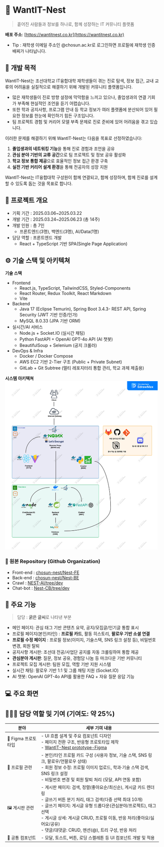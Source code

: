 # 🪺 WantIT-Nest
> 흩어진 사람들과 정보를 하나로, 함께 성장하는 IT 커뮤니티 플랫폼

**배포 주소**: [https://wantitnest.co.kr](https://wantitnest.co.kr) <br>
- Tip : 재학생 이메일 주소인 @chosun.ac.kr로 로그인하면 프로필에 재학생 인증 배찌가 나타납니다.


## 🧭 개발 목적

WantIT-Nest는 조선대학교 IT융합대학 재학생들이 겪는 진로 탐색, 정보 접근, 교내 교류의 어려움을 실질적으로 해결하기 위해 개발된 커뮤니티 플랫폼입니다.

- 많은 재학생들이 진로 방향 설정에 막막함을 느끼고 있으나, 졸업생과의 연결 기회가 부족해 현실적인 조언을 듣기 어렵습니다.  
- 또한 학과 공지사항, 프로그램 안내 등 학교 정보가 여러 플랫폼에 분산되어 있어 필요한 정보를 한눈에 확인하기 힘든 구조입니다.  
- 팀 프로젝트 경험 및 커리어 모델 부족 문제로 진로 준비에 있어 어려움을 겪고 있습니다.

이러한 문제를 해결하기 위해 WantIT-Nest는 다음을 목표로 선정하였습니다:

1. **졸업생과의 네트워킹 기능**을 통해 진로 경험과 조언을 공유  
2. **관심 분야 기반의 교류 공간**으로 팀 프로젝트 및 정보 공유 활성화  
3. **학교 정보 통합 제공**으로 효율적인 정보 접근 환경 구축  
4. **실전 기반 커리어 설계 환경**을 통해 전공자의 성장 지원

WantIT-Nest는 IT융합대학 구성원이 함께 연결되고, 함께 성장하며, 함께 진로를 설계할 수 있도록 돕는 것을 목표로 합니다.

## 🔎 프로젝트 개요
- 기획 기간 : 2025.03.06~2025.03.22
- 개발 기간 : 2025.03.24~2025.06.23 (총 14주)
- 개발 인원 : 총 7인
    - 프론트엔드(3명), 백엔드(3명), AI/Data(1명)
- 담당 역할 : 프론트엔드 개발
    - React + TypeScript 기반 SPA(Single Page Application)

## ⚙️ 기술 스택 및 아키텍쳐
**기술 스택**<br>
- Frontend
    - React.js, TypeScript, TailwindCSS, Styled-Components
    - React Router, Redux Toolkit, React Markdown
    - Vite
- Backend
    - Java 17 (Eclipse Temurin), Spring Boot 3.4.3- REST API, Spring Security (JWT 기반 인증/인가)
    - MySQL 8.0.33 (JPA 기반 ORM)
- 실시간/AI 서비스
    - Node.js + Socket.IO (실시간 채팅)
    - Python FastAPI + OpenAI GPT-4o API (AI 챗봇)
    - BeautifulSoup + Selenium (공지 크롤러)
- DevOps & Infra
    - Docker / Docker Compose
    - AWS EC2 기반 2-Tier 구조 (Public + Private Subnet)
    - GitLab + Git Subtree (멀티 레포지터리 통합 관리, 학교 과제 제출용)

**시스템 아키텍쳐**<br>
<img src="./review-src/WantIT-Nest System Architecture.png" width="500" height="550" />

### 💾 원본 Repository (Github Organization)
- Front-end : [chosun-nest/Nest-FE](https://github.com/chosun-nest/Nest-FE)
- Back-end : [chosun-nest/Nest-BE](https://github.com/chosun-nest/Nest-BE)
- Crawl : [NEST-AI/tree/dev](https://github.com/chosun-nest/NEST-AI/tree/dev)
- Chat-bot : [Nest-CB/tree/dev](https://github.com/chosun-nest/Nest-CB/tree/dev)

## 🔭 주요 기능
> 담당 : **굵은 글씨**로 나타낸 부분
- 메인 페이지: 관심 태그 기반 콘텐츠 요약, 공지/모집글/인기글 통합 표시
- 프로필 페이지(본인/타인) : **프로필 카드**, 활동 히스토리, **팔로우 기반 소셜 연결**
- **프로필 수정 페이지** : 프로필 정보(이미지, 기술스택, SNS 링크 설정 등), 비밀번호 변경, 회원 탈퇴
- 공지사항 게시판: 조선대 전공/사업단 공지를 자동 크롤링하여 통합 제공
- **관심분야 게시판**: 질문, 정보 공유, 경험담 나눔 등 마크다운 기반 커뮤니티
- 프로젝트 모집 게시판: 팀원 모집, 역할 기반 지원 시스템
- 실시간 채팅: 팔로우 기반 1:1 및 그룹 채팅 지원 (Socket.IO)
- AI 챗봇: OpenAI GPT-4o API를 활용한 FAQ + 자유 질문 응답 기능

## 💻 주요 화면


## 👩🏻‍💻 담당 역할 및 기여 (기여도: 약 25%)

| 분야 | 세부 기여 내용 |
|------|----------------|
| 🎨 Figma 프로토타입 | - UI 흐름 설계 및 주요 컴포넌트 디자인<br>- 페이지 전환 구조, 반응형 프로토타입 제작<br>- [WantIT-Nest prototype-Figma](https://www.figma.com/proto/OOqaT6pOp85uw5IvfGjHy3/CSU-NEST?node-id=88-848&starting-point-node-id=88%3A401&t=8AFNtZS7btnpyQdp-1) |
| 🪪 프로필 관련 | - 본인/타인 프로필 카드 구성 (사용자 정보, 기술 스택, SNS 링크, 팔로우/언팔로우 상태)<br>- 회원 정보 수정: 프로필 이미지 업로드, 학과·기술 스택 검색, SNS 링크 설정<br>- 비밀번호 변경 및 회원 탈퇴 처리 (모달, API 연동 포함) |
| 🖼️ 게시판 관련 | - 게시판 페이지: 검색, 정렬(좋아요순/최신순), 게시글 카드 렌더링<br>- 글쓰기 버튼 분기 처리, 태그 검색(다중 선택 최대 10개)<br>- 글쓰기 페이지: 게시글 유형 드롭다운(관심분야/프로젝트), 태그 선택<br>- 게시글 상세: 게시글 CRUD, 프로필 이동, 반응 처리(좋아요/싫어요/공유)<br>- 댓글/대댓글: CRUD, 멘션(@), 트리 구성, 반응 처리 |
| 🧩 공통 컴포넌트 | - 모달, 토스트, 버튼, 로딩 스켈레톤 등 UI 컴포넌트 개발 및 적용 |




